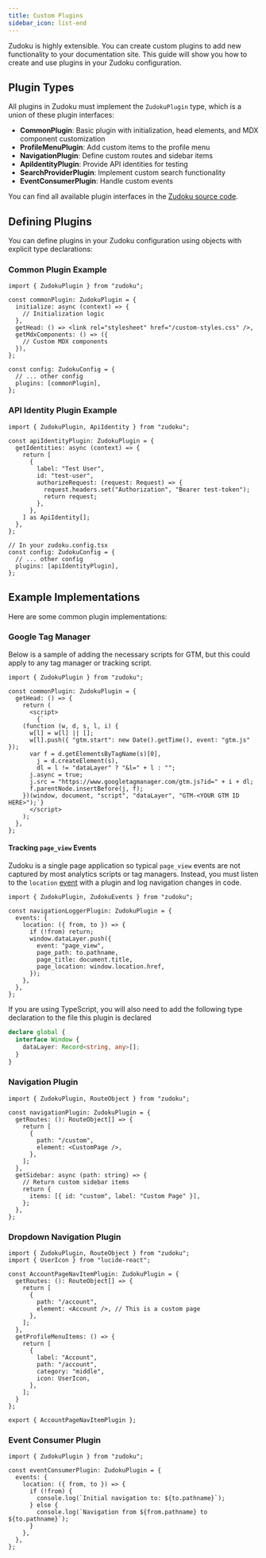 ```yaml
---
title: Custom Plugins
sidebar_icon: list-end
---
```


Zudoku is highly extensible. You can create custom plugins to add new functionality to your
documentation site. This guide will show you how to create and use plugins in your Zudoku
configuration.

## Plugin Types

All plugins in Zudoku must implement the `ZudokuPlugin` type, which is a union of these plugin
interfaces:

- **CommonPlugin**: Basic plugin with initialization, head elements, and MDX component customization
- **ProfileMenuPlugin**: Add custom items to the profile menu
- **NavigationPlugin**: Define custom routes and sidebar items
- **ApiIdentityPlugin**: Provide API identities for testing
- **SearchProviderPlugin**: Implement custom search functionality
- **EventConsumerPlugin**: Handle custom events

You can find all available plugin interfaces in the
[Zudoku source code](https://github.com/zuplo/zudoku/blob/main/packages/zudoku/src/lib/core/plugins.ts).

## Defining Plugins

You can define plugins in your Zudoku configuration using objects with explicit type declarations:

### Common Plugin Example

```tsx
import { ZudokuPlugin } from "zudoku";

const commonPlugin: ZudokuPlugin = {
  initialize: async (context) => {
    // Initialization logic
  },
  getHead: () => <link rel="stylesheet" href="/custom-styles.css" />,
  getMdxComponents: () => ({
    // Custom MDX components
  }),
};

const config: ZudokuConfig = {
  // ... other config
  plugins: [commonPlugin],
};
```

### API Identity Plugin Example

```tsx
import { ZudokuPlugin, ApiIdentity } from "zudoku";

const apiIdentityPlugin: ZudokuPlugin = {
  getIdentities: async (context) => {
    return [
      {
        label: "Test User",
        id: "test-user",
        authorizeRequest: (request: Request) => {
          request.headers.set("Authorization", "Bearer test-token");
          return request;
        },
      },
    ] as ApiIdentity[];
  },
};

// In your zudoku.config.tsx
const config: ZudokuConfig = {
  // ... other config
  plugins: [apiIdentityPlugin],
};
```

## Example Implementations

Here are some common plugin implementations:

### Google Tag Manager

Below is a sample of adding the necessary scripts for GTM, but this could apply to any tag manager
or tracking script.

```tsx
import { ZudokuPlugin } from "zudoku";

const commonPlugin: ZudokuPlugin = {
  getHead: () => {
    return (
      <script>
        {`
    (function (w, d, s, l, i) {
      w[l] = w[l] || [];
      w[l].push({ "gtm.start": new Date().getTime(), event: "gtm.js" });
      var f = d.getElementsByTagName(s)[0],
        j = d.createElement(s),
        dl = l != "dataLayer" ? "&l=" + l : "";
      j.async = true;
      j.src = "https://www.googletagmanager.com/gtm.js?id=" + i + dl;
      f.parentNode.insertBefore(j, f);
    })(window, document, "script", "dataLayer", "GTM-<YOUR GTM ID HERE>");`}
      </script>
    );
  },
};
```

#### Tracking `page_view` Events

Zudoku is a single page application so typical `page_view` events are not captured by most analytics
scripts or tag managers. Instead, you must listen to the `location` [event](./extending/events.md)
with a plugin and log navigation changes in code.

```tsx
import { ZudokuPlugin, ZudokuEvents } from "zudoku";

const navigationLoggerPlugin: ZudokuPlugin = {
  events: {
    location: ({ from, to }) => {
      if (!from) return;
      window.dataLayer.push({
        event: "page_view",
        page_path: to.pathname,
        page_title: document.title,
        page_location: window.location.href,
      });
    },
  },
};
```

If you are using TypeScript, you will also need to add the following type declaration to the file
this plugin is declared

```ts
declare global {
  interface Window {
    dataLayer: Record<string, any>[];
  }
}
```

### Navigation Plugin

```tsx
import { ZudokuPlugin, RouteObject } from "zudoku";

const navigationPlugin: ZudokuPlugin = {
  getRoutes: (): RouteObject[] => {
    return [
      {
        path: "/custom",
        element: <CustomPage />,
      },
    ];
  },
  getSidebar: async (path: string) => {
    // Return custom sidebar items
    return {
      items: [{ id: "custom", label: "Custom Page" }],
    };
  },
};
```

### Dropdown Navigation Plugin

```tsx
import { ZudokuPlugin, RouteObject } from "zudoku";
import { UserIcon } from "lucide-react";

const AccountPageNavItemPlugin: ZudokuPlugin = {
  getRoutes: (): RouteObject[] => {
    return [
      {
        path: "/account",
        element: <Account />, // This is a custom page
      },
    ];
  },
  getProfileMenuItems: () => {
    return [
      {
        label: "Account",
        path: "/account",
        category: "middle",
        icon: UserIcon,
      },
    ];
  }
};

export { AccountPageNavItemPlugin };
```

### Event Consumer Plugin

```tsx
import { ZudokuPlugin } from "zudoku";

const eventConsumerPlugin: ZudokuPlugin = {
  events: {
    location: ({ from, to }) => {
      if (!from) {
        console.log(`Initial navigation to: ${to.pathname}`);
      } else {
        console.log(`Navigation from ${from.pathname} to ${to.pathname}`);
      }
    },
  },
};
```
